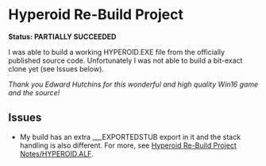 Hyperoid Re-Build Project
=========================

**Status: PARTIALLY SUCCEEDED**

I was able to build a working HYPEROID.EXE file from the officially published source code.
Unfortunately I was not able to build a bit-exact clone yet (see Issues below).

_Thank you Edward Hutchins for this wonderful and high quality Win16 game and the source!_


Issues
------

* My build has an extra ___EXPORTEDSTUB export in it and the stack handling is also different.
  For more, see [Hyperoid Re-Build Project Notes/HYPEROID.ALF](rebuild#hyperoidalf).

